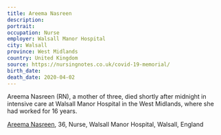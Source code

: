 ```yaml
---
title: Areema Nasreen
description: 
portrait: 
occupation: Nurse
employer: Walsall Manor Hospital
city: Walsall
province: West Midlands
country: United Kingdom
source: https://nursingnotes.co.uk/covid-19-memorial/
birth_date: 
death_date: 2020-04-02
---
```


Areema Nasreen (RN), a mother of three, died shortly after midnight in intensive care at Walsall Manor Hospital in the West Midlands, where she had worked for 16 years.

<a href="https://www.independent.co.uk/news/uk/home-news/areema-nasreen-coronavirus-nurse-death-walsall-manor-hospital-nhs-ventilator-a9444881.html">Areema Nasreen</a>, 36, Nurse, Walsall Manor Hospital, Walsall, England
